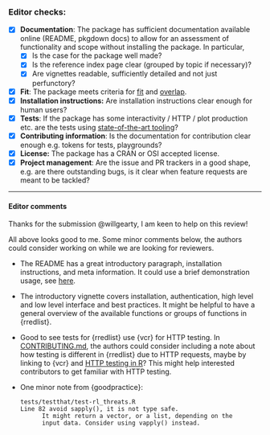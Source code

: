 ### Editor checks:

- [X] **Documentation**: The package has sufficient documentation available online (README, pkgdown docs) to allow for an assessment of functionality and scope without installing the package. In particular,
    - [X] Is the case for the package well made?
    - [X] Is the reference index page clear (grouped by topic if necessary)?
    - [X] Are vignettes readable, sufficiently detailed and not just perfunctory?
- [X] **Fit**: The package meets criteria for [fit](https://devguide.ropensci.org/policies.html#package-categories) and [overlap](https://devguide.ropensci.org/policies.html#overlap).
- [X] **Installation instructions:** Are installation instructions clear enough for human users?
- [X] **Tests**: If the package has some interactivity / HTTP / plot production etc. are the tests using [state-of-the-art tooling](https://devguide.ropensci.org/building.html#testing)?
- [X] **Contributing information**: Is the documentation for contribution clear enough e.g. tokens for tests, playgrounds?
- [X] **License:** The package has a CRAN or OSI accepted license.  
- [X] **Project management**: Are the issue and PR trackers in a good shape, e.g. are there outstanding bugs, is it clear when feature requests are meant to be tackled?

---

#### Editor comments

Thanks for the submission @willgearty, I am keen to help on this review!

All above looks good to me. Some minor comments below, the authors could consider working on while we are looking for reviewers. 

- The README has a great introductory paragraph, installation instructions, and meta information. It could use a brief demonstration usage, see [here](https://devguide.ropensci.org/pkg_building.html#readme).
- The introductory vignette covers installation, authentication, high level and low level interface and best practices. It might be helpful to have a general overview of the available functions or groups of functions in {rredlist}. 
- Good to see tests for {rredlist} use {vcr} for HTTP testing. In [CONTRIBUTING.md](https://github.com/ropensci/rredlist/blob/master/.github/CONTRIBUTING.md), the authors could consider including a note about how testing is different in {rredlist} due to HTTP requests, maybe by linking to {vcr} and [HTTP testing in R](https://books.ropensci.org/http-testing/index.html)? This might help interested contributors to get familiar with HTTP testing. 
- One minor note from {goodpractice}:  
    
    ```
    tests/testthat/test-rl_threats.R
    Line 82 avoid sapply(), it is not type safe.
          It might return a vector, or a list, depending on the
          input data. Consider using vapply() instead.
    ```